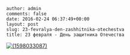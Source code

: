 ```
author: admin
comments: false
date: 2016-02-24 06:37:49+00:00
layout: post
slug: 23-fevralya-den-zashhitnika-otechestva
title: 23 февраля - День защитника Отечества
```

[![(1598033087)](http://www.cm-spb.ru/cms/wp-content/uploads/2016/02/1598033087-1024x462.png)](http://www.cm-spb.ru/cms/23-fevralya-den-zashhitnika-otechestva/attachment/1598033087/)

